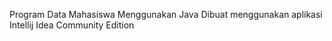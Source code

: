 Program Data Mahasiswa Menggunakan Java
Dibuat menggunakan aplikasi Intellij Idea Community Edition
